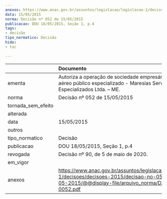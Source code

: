 ```yaml
---
anexos: https://www.anac.gov.br/assuntos/legislacao/legislacao-1/decisoes/decisoes-2015/decisao-no-052-de-15-05-2015/@@display-file/arquivo_norma/DA2015-0052.pdf
data: 15/05/2015
norma: Decisão nº 052 de 15/05/2015
publicacao: DOU 18/05/2015, Seção 1, p.4
tags:
- decisão
tipo_normatico: Decisão
hide: 
- toc 
 
---
```


|                    | Documento                                                                                                                                                 |
|:-------------------|:----------------------------------------------------------------------------------------------------------------------------------------------------------|
| ementa             | Autoriza a operação de sociedade empresária de serviço aéreo público especializado - Maresias Serviços Aéreos Especializados Ltda. – ME.                  |
| norma              | Decisão nº 052 de 15/05/2015                                                                                                                              |
| tornada_sem_efeito |                                                                                                                                                           |
| alterada           |                                                                                                                                                           |
| data               | 15/05/2015                                                                                                                                                |
| outros             |                                                                                                                                                           |
| tipo_normatico     | Decisão                                                                                                                                                   |
| publicacao         | DOU 18/05/2015, Seção 1, p.4                                                                                                                              |
| revogada           | Decisão nº 90, de 5 de maio de 2020.                                                                                                                      |
| em_vigor           |                                                                                                                                                           |
| anexos             | https://www.anac.gov.br/assuntos/legislacao/legislacao-1/decisoes/decisoes-2015/decisao-no-052-de-15-05-2015/@@display-file/arquivo_norma/DA2015-0052.pdf |